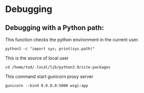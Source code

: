 # Debugging

## Debugging with a Python path:

This function checks the python environment in the current user.

```
python3 -c "import sys; print(sys.path)"
```

This is the source of local user 
```
cd /home/tod/.local/lib/python3.9/site-packages
```

This command start gunicorn proxy server
```
gunicorn --bind 0.0.0.0:5000 wsgi:app
```

